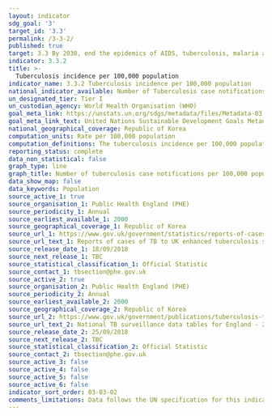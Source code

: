 ```yaml
---
layout: indicator
sdg_goal: '3'
target_id: '3.3'
permalink: /3-3-2/
published: true
target: 3.3 By 2030, end the epidemics of AIDS, tuberculosis, malaria and neglected tropical diseases and combat hepatitis, water-borne diseases and other communicable diseases
indicator: 3.3.2
title: >-
  Tuberculosis incidence per 100,000 population
indicator_name: 3.3.2 Tuberculosis incidence per 100,000 population
national_indicator_available: Number of Tuberculosis case notifications per 100,000 population
un_designated_tier: Tier I
un_custodian_agency: World Health Organisation (WHO)
goal_meta_link: https://unstats.un.org/sdgs/metadata/files/Metadata-03-03-02.pdf
goal_meta_link_text: United Nations Sustainable Development Goals Metadata (PDF 216 KB)
national_geographical_coverage: Republic of Korea
computation_units: Rate per 100,000 population
computation_definitions: The tuberculosis incidence per 100,000 population as defined as the estimated number of new and relapse TB cases (all forms of TB, including cases in people living with HIV) arising in a given year, expressed as a rate per 100 000 population.
reporting_status: complete
data_non_statistical: false
graph_type: line
graph_title: Number of tuberculosis case notifications per 100,000 population
data_show_map: false
data_keywords: Population
source_active_1: true
source_organisation_1: Public Health England (PHE)
source_periodicity_1: Annual
source_earliest_available_1: 2000
source_geographical_coverage_1: Republic of Korea
source_url_1: https://www.gov.uk/government/statistics/reports-of-cases-of-tb-to-uk-enhanced-tuberculosis-surveillance-systems
source_url_text_1: Reports of cases of TB to UK enhanced tuberculosis surveillance systems
source_release_date_1: 18/09/2018
source_next_release_1: TBC
source_statistical_classification_1: Official Statistic
source_contact_1: tbsection@phe.gov.uk
source_active_2: true
source_organisation_2: Public Health England (PHE)
source_periodicity_2: Annual
source_earliest_available_2: 2000
source_geographical_coverage_2: Republic of Korea
source_url_2: https://www.gov.uk/government/publications/tuberculosis-tb-in-england-surveillance-data
source_url_text_2: National TB surveillance data tables for England - 2000 to 2017
source_release_date_2: 25/09/2018
source_next_release_2: TBC
source_statistical_classification_2: Official Statistic
source_contact_2: tbsection@phe.gov.uk
source_active_3: false
source_active_4: false
source_active_5: false
source_active_6: false
indicator_sort_order: 03-03-02
comments_limitations: Data follows the UN specification for this indicator. This indicator has been identified in collaboration with topic experts.
---
```

